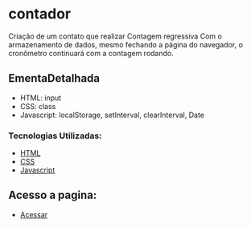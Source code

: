 # contador
Criação de um contato que realizar Contagem regressiva
Com o armazenamento de dados, mesmo fechando a página do navegador, 
o cronômetro continuará com a contagem rodando.

## EmentaDetalhada
- HTML: input
- CSS: class
- Javascript: localStorage, setInterval, clearInterval, Date

### Tecnologias Utilizadas:

* [HTML](https://www.w3schools.com/html/)
* [CSS](https://www.w3schools.com/cssref/default.asp)
* [Javascript](https://www.w3schools.com/jsref/default.asp)

## Acesso a pagina:
* [Acessar](https://katianne23.github.io/contador/)
